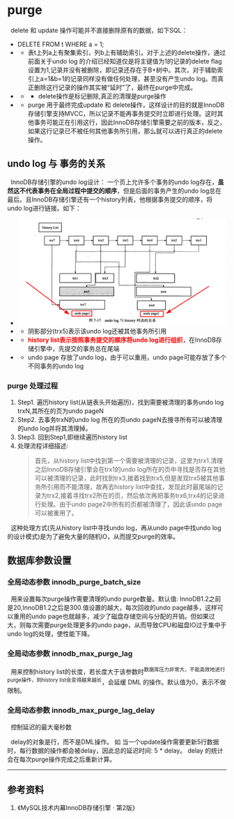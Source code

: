 # purge
&nbsp;&nbsp;delete 和 update 操作可能并不直接删除原有的数据，如下SQL：
- DELETE FROM t WHERE a = 1;
- + 表t上列a上有聚集索引，列b上有辅助索引。对于上述的delete操作，通过前面关于undo log 的介绍已经知道仅是将主键值为1的记录的delete flag设置为1,记录并没有被删除，即记录还存在于B+树中。其次，对于辅助索引上a=1&b=1的记录同样没有做任何处理，甚至没有产生undo log。而真正删除这行记录的操作其实被“延时”了，最终在purge中完成。 
- + - delete操作是标记删除,真正的清理是purge操作
- + purge 用于最终完成update 和 delete操作，这样设计的目的就是InnoDB存储引擎支持MVCC，所以记录不能再事务提交时立即进行处理。这时其他事务可能正在引用这行，因此InnoDB存储引擎需要之前的版本，反之，如果这行记录已不被任何其他事务所引用，那么就可以进行真正的delete操作。

## undo log 与 事务的关系
&nbsp;&nbsp;InnoDB存储引擎的undo log设计： 一个页上允许多个事务的undo log存在，**虽然这不代表事务在全局过程中提交的顺序**，但是后面的事务产生的undo log总在最后。且InnoDB存储引擎还有一个history列表，他根据事务提交的顺序，将undo log进行链接。如下：
- <img src="./pics/2021-12-15_07-39-00001.png"/>
- + 阴影部分(trx5)表示该undo log还被其他事务所引用
- + <font color="red">**history list表示按照事务提交的顺序将undo log进行组织**</font>，在InnoDB存储引擎中，先提交的事务总在尾端
- + undo page 存放了undo log，由于可以重用，undo page可能存放了多个不同事务的undo log

### purge 处理过程
1. Step1. 遍历history list(从链表头开始遍历)，找到需要被清理的事务undo log trxN,其所在的页为undo pageN
2. Step2. 去事务trxN的undo log 所在的页undo pageN去搜寻所有可以被清理的undo log并将其清理掉。
3. Step3. 回到Step1,即继续遍历history list
4. 处理流程详细描述: 
    > 首先，从history list中找到第一个需要被清理的记录，这里为trx1.清理之后InnoDB存储引擎会在trx1的undo log所在的页中寻找是否存在其他可以被清理的记录，此时找到trx3,接着找到trx5,但是发现trx5被其他事务所引用而不能清理，故再去history list中查找，发现此时最尾端的记录为trx2,接着寻找trx2所在的页，然后依次再把事务trx6,trx4的记录进行处理。由于undo page2中所有的页都被清理了，因此该undo page可以被重用了。

&nbsp;&nbsp;这种处理方式(先从history list中寻找undo log，再从undo page中找undo log的设计模式)是为了避免大量的随机IO，从而提交purge的效率。

## 数据库参数设置
### 全局动态参数 innodb_purge_batch_size
&nbsp;&nbsp;用来设置每次purge操作需要清理的undo purge数量。默认值: InnoDB1.2之前是20,InnoDB1.2之后是300.值设置的越大，每次回收的undo page越多，这样可以重用的undo page也就越多，减少了磁盘存储空间与分配的开销。但如果过大，则每次需要purge处理更多的undo page，从而导致CPU和磁盘IO过于集中于undo log的处理，使性能下降。

### 全局动态参数 innodb_max_purge_lag
&nbsp;&nbsp;用来控制history list的长度，若长度大于该参数时<sup>数据库压力非常大，不能高效地进行purge操作，则history list会变得越来越长</sup>，会延缓 DML 的操作。默认值为0，表示不做限制。

### 全局动态参数 innodb_max_purge_lag_delay 
&nbsp;&nbsp;控制延迟的最大毫秒数

&nbsp;&nbsp;delay的对象是行，而不是DML操作。 如 当一个update操作需要更新5行数据时，每行数据的操作都会被delay，因此总的延迟时间: 5 * delay。 delay 的统计会在每次purge操作完成之后重新计算。


---
## 参考资料
1. 《MySQL技术内幕InnoDB存储引擎 · 第2版》